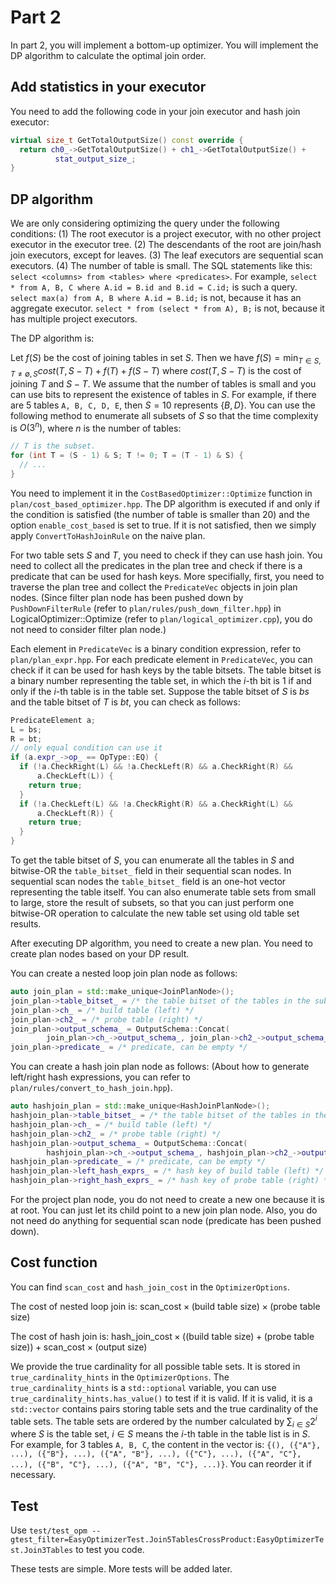 # Part 2

In part 2, you will implement a bottom-up optimizer. You will implement the DP algorithm to calculate the optimal join order.

## Add statistics in your executor

You need to add the following code in your join executor and hash join executor:

```cpp
virtual size_t GetTotalOutputSize() const override {
  return ch0_->GetTotalOutputSize() + ch1_->GetTotalOutputSize() +
          stat_output_size_;
}
```

## DP algorithm

We are only considering optimizing the query under the following conditions: (1) The root executor is a project executor, with no other project executor in the executor tree. (2) The descendants of the root are join/hash join executors, except for leaves. (3) The leaf executors are sequential scan executors. (4) The number of table is small. The SQL statements like this: `select <columns> from <tables> where <predicates>`. For example, `select * from A, B, C where A.id = B.id and B.id = C.id;` is such a query. `select max(a) from A, B where A.id = B.id;` is not, because it has an aggregate executor. `select * from (select * from A), B;` is not, because it has multiple project executors.

The DP algorithm is:

Let $f(S)$ be the cost of joining tables in set $S$. Then we have $f(S)=\min_{T\in S, T\neq \emptyset, S} cost(T, S-T)+f(T)+f(S-T)$ where $cost(T, S-T)$ is the cost of joining $T$ and $S-T$. We assume that the number of tables is small and you can use bits to represent the existence of tables in $S$. For example, if there are 5 tables `A, B, C, D, E`, then $S = 10$ represents $\{B, D\}$. You can use the following method to enumerate all subsets of $S$ so that the time complexity is $O(3^n)$, where $n$ is the number of tables:

```cpp
// T is the subset.
for (int T = (S - 1) & S; T != 0; T = (T - 1) & S) {
  // ...
}
```

You need to implement it in the `CostBasedOptimizer::Optimize` function in `plan/cost_based_optimizer.hpp`. The DP algorithm is executed if and only if the condition is satisfied (the number of table is smaller than 20) and the option `enable_cost_based` is set to true. If it is not satisfied, then we simply apply `ConvertToHashJoinRule` on the naive plan.

For two table sets $S$ and $T$, you need to check if they can use hash join. You need to collect all the predicates in the plan tree and check if there is a predicate that can be used for hash keys. More specifially, first, you need to traverse the plan tree and collect the `PredicateVec` objects in join plan nodes. (Since filter plan node has been pushed down by `PushDownFilterRule` (refer to `plan/rules/push_down_filter.hpp`) in LogicalOptimizer::Optimize (refer to `plan/logical_optimizer.cpp`), you do not need to consider filter plan node.) 

Each element in `PredicateVec` is a binary condition expression, refer to `plan/plan_expr.hpp`. For each predicate element in `PredicateVec`, you can check if it can be used for hash keys by the table bitsets. The table bitset is a binary number representing the table set, in which the $i$-th bit is 1 if and only if the $i$-th table is in the table set. Suppose the table bitset of $S$ is $bs$ and the table bitset of $T$ is $bt$, you can check as follows:

```cpp
PredicateElement a;
L = bs;
R = bt;
// only equal condition can use it
if (a.expr_->op_ == OpType::EQ) {
  if (!a.CheckRight(L) && !a.CheckLeft(R) && a.CheckRight(R) &&
      a.CheckLeft(L)) {
    return true;
  }
  if (!a.CheckLeft(L) && !a.CheckRight(R) && a.CheckRight(L) &&
      a.CheckLeft(R)) {
    return true;
  }
}
```

To get the table bitset of $S$, you can enumerate all the tables in $S$ and bitwise-OR the `table_bitset_` field in their sequential scan nodes. In sequential scan nodes the `table_bitset_` field is an one-hot vector representing the table itself. You can also enumerate table sets from small to large, store the result of subsets, so that you can just perform one bitwise-OR operation to calculate the new table set using old table set results.

After executing DP algorithm, you need to create a new plan. You need to create plan nodes based on your DP result.

You can create a nested loop join plan node as follows:

```cpp
auto join_plan = std::make_unique<JoinPlanNode>();
join_plan->table_bitset_ = /* the table bitset of the tables in the subtree */
join_plan->ch_ = /* build table (left) */
join_plan->ch2_ = /* probe table (right) */
join_plan->output_schema_ = OutputSchema::Concat(
        join_plan->ch_->output_schema_, join_plan->ch2_->output_schema_);
join_plan->predicate_ = /* predicate, can be empty */
```

You can create a hash join plan node as follows: (About how to generate left/right hash expressions, you can refer to `plan/rules/convert_to_hash_join.hpp`).

```cpp
auto hashjoin_plan = std::make_unique<HashJoinPlanNode>();
hashjoin_plan->table_bitset_ = /* the table bitset of the tables in the subtree */
hashjoin_plan->ch_ = /* build table (left) */
hashjoin_plan->ch2_ = /* probe table (right) */
hashjoin_plan->output_schema_ = OutputSchema::Concat(
        hashjoin_plan->ch_->output_schema_, hashjoin_plan->ch2_->output_schema_);
hashjoin_plan->predicate_ = /* predicate, can be empty */
hashjoin_plan->left_hash_exprs_ = /* hash key of build table (left) */
hashjoin_plan->right_hash_exprs_ = /* hash key of probe table (right) */
```

For the project plan node, you do not need to create a new one because it is at root. You can just let its child point to a new join plan node. Also, you do not need do anything for sequential scan node (predicate has been pushed down).

## Cost function

You can find `scan_cost` and `hash_join_cost` in the `OptimizerOptions`. 

The cost of nested loop join is: $\text{scan_cost} \times (\text{build table size}) \times (\text{probe table size})$

The cost of hash join is: $\text{hash_join_cost} \times ((\text{build table size}) + (\text{probe table size})) + \text{scan_cost}\times (\text{output size})$

We provide the true cardinality for all possible table sets. It is stored in `true_cardinality_hints` in the `OptimizerOptions`. The `true_cardinality_hints` is a `std::optional` variable, you can use `true_cardinality_hints.has_value()` to test if it is valid. If it is valid, it is a `std::vector` contains pairs storing table sets and the true cardinality of the table sets. The table sets are ordered by the number calculated by $\sum_{i\in S} 2^i$ where $S$ is the table set, $i\in S$ means the $i$-th table in the table list is in $S$. For example, for 3 tables `A, B, C`, the content in the vector is: `{(), ({"A"}, ...), ({"B"}, ...), ({"A", "B"}, ...), ({"C"}, ...), ({"A", "C"}, ...), ({"B", "C"}, ...), ({"A", "B", "C"}, ...)}`. You can reorder it if necessary.

## Test

Use `test/test_opm --gtest_filter=EasyOptimizerTest.Join5TablesCrossProduct:EasyOptimizerTest.Join3Tables` to test you code.

These tests are simple. More tests will be added later.
